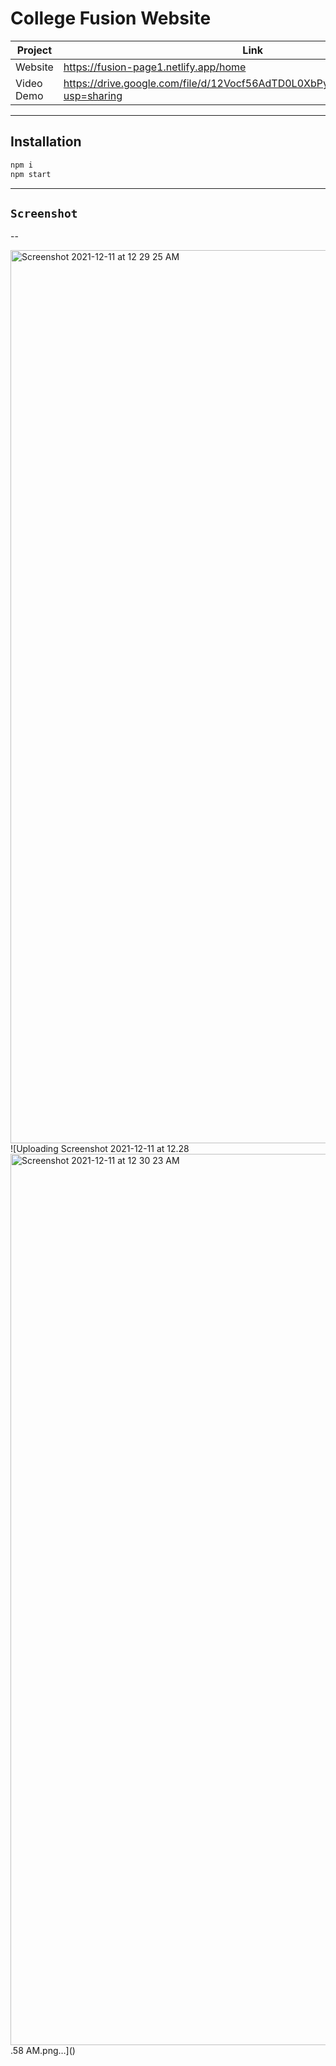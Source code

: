 <h1>College Fusion Website</h1>


| Project | Link |
| ------ | ------ |
| Website |  https://fusion-page1.netlify.app/home
| Video Demo | https://drive.google.com/file/d/12Vocf56AdTD0L0XbPyrESkuluYUXVTXp/view?usp=sharing

---
## Installation

```javascript
npm i
npm start
```


---

## `Screenshot`
--

<img width="1429" alt="Screenshot 2021-12-11 at 12 29 25 AM" src="https://user-images.githubusercontent.com/68339841/145628323-2946cb71-3f3e-413c-b425-78feee814b13.png">
![Uploading Screenshot 2021-12-11 at 12.28<img width="1426" alt="Screenshot 2021-12-11 at 12 30 23 AM" src="https://user-images.githubusercontent.com/68339841/145628353-34440a07-ea41-42d9-8646-74129bc2874b.png">
.58 AM.png…]()
